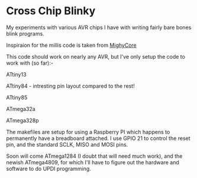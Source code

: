Cross Chip Blinky
=================

My experiments with various AVR chips I have with writing fairly bare bones blink programs.

Inspiraion for the millis code is taken from [MighyCore](https://github.com/MCUdude/MightyCore)

This code should work on nearly any AVR, but I've only setup the code to work with (so far):-

ATtiny13

ATtiny84 - intresting pin layout compared to the rest!

ATtiny85

ATmega32a

ATmega328p


The makefiles are setup for using a Raspberry PI which happens to permanently have a breadboard attached.
I use GPIO 21 to control the reset pin, and the standard SCLK, MISO and MOSI pins.

Soon will come ATmega1284 (I doubt that will need much work), and the newish ATmega4809, for which I'll
have to figure out the hardware and software to do UPDI programming.
